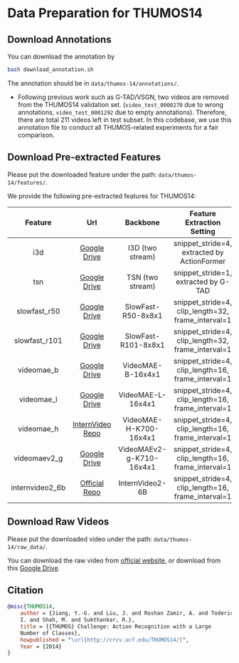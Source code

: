 # Data Preparation for THUMOS14

## Download Annotations

You can download the annotation by
```bash
bash download_annotation.sh
```
The annotation should be in `data/thumos-14/annotations/`.

- Following previous work such as G-TAD/VSGN, two videos are removed from the THUMOS14 validation set. (`video_test_0000270` due to wrong annotations, `video_test_0001292` due to empty annotations). Therefore, there are total 211 videos left in test subset. In this codebase, we use this annotation file to conduct all THUMOS-related experiments for a fair comparison.


## Download Pre-extracted Features

Please put the downloaded feature under the path: `data/thumos-14/features/`.


We provide the following pre-extracted features for THUMOS14:

|     Feature     |                                                                          Url                                                                           |         Backbone         |             Feature Extraction Setting             |
| :-------------: | :----------------------------------------------------------------------------------------------------------------------------------------------------: | :----------------------: | :------------------------------------------------: |
|       i3d       |                           [Google Drive](https://drive.google.com/file/d/1iemRUtCVshYD3o9WahUrTTOW08GyCjfi/view?usp=sharing)                           |     I3D (two stream)     |    snippet_stride=4, extracted by ActionFormer     |
|       tsn       |                           [Google Drive](https://drive.google.com/file/d/1rzPcfGuJWBnvUkthPJKGcVVBA7TL_x49/view?usp=sharing)                           |     TSN (two stream)     |        snippet_stride=1, extracted by G-TAD        |
|  slowfast_r50   |                           [Google Drive](https://drive.google.com/file/d/1GTKLHV8famJHzLuitONaYjeZx6bQbEy_/view?usp=sharing)                           |    SlowFast-R50-8x8x1    | snippet_stride=4, clip_length=32, frame_interval=1 |
|  slowfast_r101  |                           [Google Drive](https://drive.google.com/file/d/1HaRbN-uZ9nu2pyrbEgONrQ4iwje__dkU/view?usp=sharing)                           |   SlowFast-R101-8x8x1    | snippet_stride=4, clip_length=32, frame_interval=1 |
|   videomae_b    |                           [Google Drive](https://drive.google.com/file/d/1pMIC923XABLmGdrPr6ZhXiaOi7iEhxjX/view?usp=sharing)                           |    VideoMAE-B-16x4x1     | snippet_stride=4, clip_length=16, frame_interval=1 |
|   videomae_l    |                           [Google Drive](https://drive.google.com/file/d/1hDYhePQY_jgUdUPZ41bwr0PIALrWIiO8/view?usp=sharing)                           |    VideoMAE-L-16x4x1     | snippet_stride=4, clip_length=16, frame_interval=1 |
|   videomae_h    | [InternVideo Repo](https://github.com/OpenGVLab/InternVideo/tree/main/Downstream/Temporal-Action-Localization#to-reproduce-our-results-of-internvideo) |  VideoMAE-H-K700-16x4x1  | snippet_stride=4, clip_length=16, frame_interval=1 |
|  videomaev2_g   |                           [Google Drive](https://drive.google.com/file/d/1Mz2E-jfyY26RWhdRmy4KiUVSWSPisdrK/view?usp=sharing)                           | VideoMAEv2-g-K710-16x4x1 | snippet_stride=4, clip_length=16, frame_interval=1 |
| internvideo2_6b |           [Official Repo](https://github.com/OpenGVLab/video-mamba-suite/blob/main/video-mamba-suite/temporal-action-localization/README.md)           |     InternVideo2-6B      | snippet_stride=4, clip_length=16, frame_interval=1 |

## Download Raw Videos

Please put the downloaded video under the path: `data/thumos-14/raw_data/`.

You can download the raw video from [official website](https://www.crcv.ucf.edu/THUMOS14/download.html), or download from this [Google Drive](https://drive.google.com/file/d/1oI1_xNpQ1yIUT92rlXuaqnvOzHXxMeui/view?usp=sharing).

## Citation

```BibTeX
@misc{THUMOS14,
    author = {Jiang, Y.-G. and Liu, J. and Roshan Zamir, A. and Toderici, G. and Laptev,
    I. and Shah, M. and Sukthankar, R.},
    title = {{THUMOS} Challenge: Action Recognition with a Large
    Number of Classes},
    howpublished = "\url{http://crcv.ucf.edu/THUMOS14/}",
    Year = {2014}
}
```